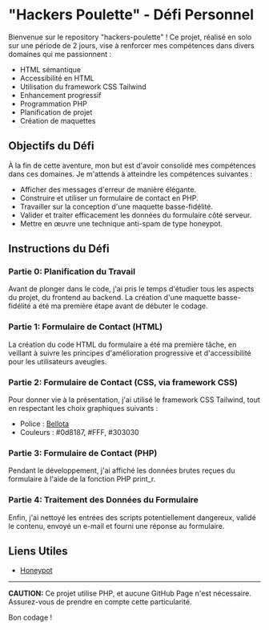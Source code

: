 # "Hackers Poulette" - Défi Personnel

Bienvenue sur le repository "hackers-poulette" ! Ce projet, réalisé en solo sur une période de 2 jours, vise à renforcer mes compétences dans divers domaines qui me passionnent :

- HTML sémantique
- Accessibilité en HTML
- Utilisation du framework CSS Tailwind
- Enhancement progressif
- Programmation PHP
- Planification de projet
- Création de maquettes

## Objectifs du Défi

À la fin de cette aventure, mon but est d'avoir consolidé mes compétences dans ces domaines. Je m'attends à atteindre les compétences suivantes :

- Afficher des messages d'erreur de manière élégante.
- Construire et utiliser un formulaire de contact en PHP.
- Travailler sur la conception d'une maquette basse-fidélité.
- Valider et traiter efficacement les données du formulaire côté serveur.
- Mettre en œuvre une technique anti-spam de type honeypot.

## Instructions du Défi

### Partie 0: Planification du Travail

Avant de plonger dans le code, j'ai pris le temps d'étudier tous les aspects du projet, du frontend au backend. La création d'une maquette basse-fidélité a été ma première étape avant de débuter le codage.

### Partie 1: Formulaire de Contact (HTML)

La création du code HTML du formulaire a été ma première tâche, en veillant à suivre les principes d'amélioration progressive et d'accessibilité pour les utilisateurs aveugles.

### Partie 2: Formulaire de Contact (CSS, via framework CSS)

Pour donner vie à la présentation, j'ai utilisé le framework CSS Tailwind, tout en respectant les choix graphiques suivants :

- Police : [Bellota](https://www.fontsquirrel.com/fonts/bellota)
- Couleurs : #0d8187, #FFF, #303030

### Partie 3: Formulaire de Contact (PHP)

Pendant le développement, j'ai affiché les données brutes reçues du formulaire à l'aide de la fonction PHP print_r.

### Partie 4: Traitement des Données du Formulaire

Enfin, j'ai nettoyé les entrées des scripts potentiellement dangereux, validé le contenu, envoyé un e-mail et fourni une réponse au formulaire.

## Liens Utiles

- [Honeypot](https://www.thryv.com/blog/honeypot-technique-html-form-spam-protection/)

---

**CAUTION:** Ce projet utilise PHP, et aucune GitHub Page n'est nécessaire. Assurez-vous de prendre en compte cette particularité.

Bon codage !
